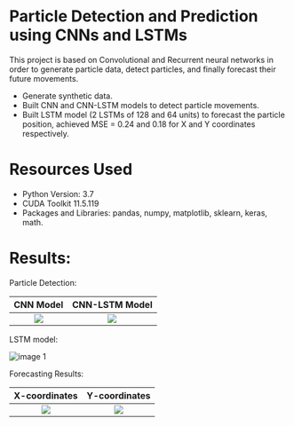 # Particle Detection and Prediction using CNNs and LSTMs

This project is based on Convolutional and Recurrent neural networks in order to generate particle data, detect particles, and finally forecast their future movements.
* Generate synthetic data.
* Built CNN and CNN-LSTM models to detect particle movements.
* Built LSTM model (2 LSTMs of 128 and 64 units) to forecast the particle position, achieved MSE =  0.24 and 0.18 for X and Y coordinates respectively.


# Resources Used
* Python Version: 3.7
* CUDA Toolkit 11.5.119 
* Packages and Libraries: pandas, numpy, matplotlib, sklearn, keras, math.


# Results:

Particle Detection: 

CNN Model              | CNN-LSTM Model   
:-------------------------:|:-------------------------:
![](https://github.com/sophiajwagner/particle-detection-and-prediction/blob/main/img/det_model1_output.PNG)  |  ![](https://github.com/sophiajwagner/particle-detection-and-prediction/blob/main/img/det_model2_output.PNG)

LSTM model:

![image 1](https://github.com/sophiajwagner/particle-detection-and-prediction/blob/main/img/Captureds.PNG)

Forecasting Results:

X-coordinates              | Y-coordinates   
:-------------------------:|:-------------------------:
![](https://github.com/sophiajwagner/particle-detection-and-prediction/blob/main/img/forecasting_results_xcoord.png)  |  ![](https://github.com/sophiajwagner/particle-detection-and-prediction/blob/main/img/forecasting_results_ycoord.png)
